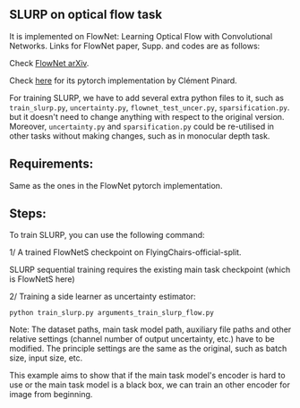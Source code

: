 ## SLURP on optical flow task
It is implemented on FlowNet: Learning Optical Flow with Convolutional Networks. Links for FlowNet paper, Supp. and codes are as follows:

Check [FlowNet arXiv](https://arxiv.org/abs/1504.06852).

Check [here](https://github.com/ClementPinard/FlowNetPytorch) for its pytorch implementation by Clément Pinard.

For training SLURP, we have to add several extra python files to it, such as `train_slurp.py`, `uncertainty.py`, `flownet_test_uncer.py`, `sparsification.py`. but it doesn't need to change anything with respect to the original version. Moreover, `uncertainty.py` and `sparsification.py` could be re-utilised in other tasks without making changes, such as in monocular depth task.

## Requirements:
Same as the ones in the FlowNet pytorch implementation.

## Steps:
To train SLURP, you can use the following command:

1/ A trained FlowNetS checkpoint on FlyingChairs-official-split.

SLURP sequential training requires the existing main task checkpoint (which is FlowNetS here)

2/ Training a side learner as uncertainty estimator:
    
    python train_slurp.py arguments_train_slurp_flow.py

Note: The dataset paths, main task model path, auxiliary file paths and other relative settings (channel number of output uncertainty, etc.) have to be modified. The principle settings are the same as the original, such as batch size, input size, etc.

This example aims to show that if the main task model's encoder is hard to use or the main task model is a black box, we can train an other encoder for image from beginning.